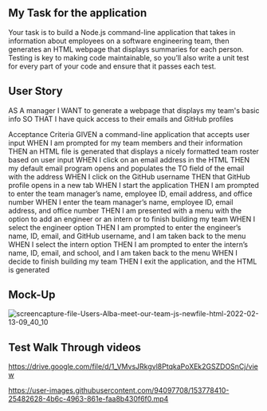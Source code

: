 ## My  Task for the application
Your task is to build a Node.js command-line application that takes in information about employees on a software engineering team, then generates an HTML webpage that displays summaries for each person. Testing is key to making code maintainable, so you’ll also write a unit test for every part of your code and ensure that it passes each test.



## User Story
AS A manager
I WANT to generate a webpage that displays my team's basic info
SO THAT I have quick access to their emails and GitHub profiles

Acceptance Criteria
GIVEN a command-line application that accepts user input
WHEN I am prompted for my team members and their information
THEN an HTML file is generated that displays a nicely formatted team roster based on user input
WHEN I click on an email address in the HTML
THEN my default email program opens and populates the TO field of the email with the address
WHEN I click on the GitHub username
THEN that GitHub profile opens in a new tab
WHEN I start the application
THEN I am prompted to enter the team manager’s name, employee ID, email address, and office number
WHEN I enter the team manager’s name, employee ID, email address, and office number
THEN I am presented with a menu with the option to add an engineer or an intern or to finish building my team
WHEN I select the engineer option
THEN I am prompted to enter the engineer’s name, ID, email, and GitHub username, and I am taken back to the menu
WHEN I select the intern option
THEN I am prompted to enter the intern’s name, ID, email, and school, and I am taken back to the menu
WHEN I decide to finish building my team
THEN I exit the application, and the HTML is generated

## Mock-Up
![screencapture-file-Users-Alba-meet-our-team-js-newfile-html-2022-02-13-09_40_10](https://user-images.githubusercontent.com/94097708/153769857-b077a459-e1fa-4fa8-b9d1-9556b9874b66.png)

## Test Walk Through videos 
https://drive.google.com/file/d/1_VMvsJRkgvl8PtqkaPoXEk2GSZDOSnCj/view



https://user-images.githubusercontent.com/94097708/153778410-25482628-4b6c-4963-861e-faa8b430f6f0.mp4


